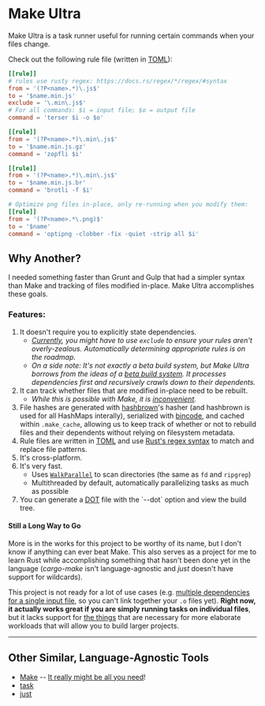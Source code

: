 # Make Ultra
Make Ultra is a task runner useful for running certain commands when your files change.

Check out the following rule file (written in [TOML](https://github.com/toml-lang/toml)):

```toml
[[rule]]
# rules use rusty regex: https://docs.rs/regex/*/regex/#syntax
from = '(?P<name>.*)\.js$'
to = '$name.min.js'
exclude = '\.min\.js$'
# For all commands: $i = input file; $o = output file
command = 'terser $i -o $o'

[[rule]]
from = '(?P<name>.*)\.min\.js$'
to = '$name.min.js.gz'
command = 'zopfli $i'

[[rule]]
from = '(?P<name>.*)\.min\.js$'
to = '$name.min.js.br'
command = 'brotli -f $i'

# Optimize png files in-place, only re-running when you modify them:
[[rule]]
from = '(?P<name>.*\.png)$'
to = '$name'
command = 'optipng -clobber -fix -quiet -strip all $i'
```

## Why Another?  
I needed something faster than Grunt and Gulp that had a simpler syntax than Make and tracking of files modified in-place. Make Ultra accomplishes these goals.

### Features:  
1. It doesn't require you to explicitly state dependencies.
	- *[Currently](https://github.com/CoolOppo/make-ultra/issues/6), you might have to use `exclude` to ensure your rules aren't overly-zealous. Automatically determining appropriate rules is on the roadmap.*
	- *On a side note: It's not exactly a beta build system, but Make Ultra borrows from the ideas of a [beta build system](http://gittup.org/tup/build_system_rules_and_algorithms.pdf). It processes dependencies first and recursively crawls down to their dependents.*
2. It can track whether files that are modified in-place need to be rebuilt.
	- *While this is possible with Make, it is [inconvenient](https://www.gnu.org/software/make/manual/make.html#Empty-Targets).*
3. File hashes are generated with [hashbrown](https://github.com/Amanieu/hashbrown)'s hasher (and hashbrown is used for all HashMaps interally), serialized with [bincode](https://github.com/TyOverby/bincode), and cached within `.make_cache`, allowing us to keep track of whether or not to rebuild files and their dependents without relying on filesystem metadata.
4. Rule files are written in [TOML](https://github.com/toml-lang/toml) and use [Rust's regex syntax](https://docs.rs/regex/*/regex/#syntax) to match and replace file patterns.
5. It's cross-platform.
6. It's very fast.
	- Uses [`WalkParallel`](https://docs.rs/ignore/0.4.6/ignore/struct.WalkParallel.html) to scan directories (the same as `fd` and `ripgrep`)
	- Multithreaded by default, automatically parallelizing tasks as much as possible
7. You can generate a [DOT](https://en.wikipedia.org/wiki/DOT_(graph_description_language)) file with the `--dot` option and view the build tree.

#### Still a Long Way to Go
More is in the works for this project to be worthy of its name, but I don't know if anything can ever beat Make. This also serves as a project for me to learn Rust while accomplishing something that hasn't been done yet in the language (*cargo-make* isn't language-agnostic and *just* doesn't have support for wildcards).

This project is not ready for a lot of use cases (e.g. [multiple dependencies for a single input file](https://github.com/CoolOppo/make-ultra/issues/4), so you can't link together your `.o` files yet). **Right now, it actually works great if you are simply running tasks on individual files**, but it lacks support for [the things](https://github.com/CoolOppo/make-ultra/issues) that are necessary for more elaborate workloads that will allow you to build larger projects.

------

## Other Similar, Language-Agnostic Tools
- [Make](https://www.gnu.org/software/make/) -- [It really might be all you need](https://bost.ocks.org/mike/make/)!
- [task](https://taskfile.org)
- [just](https://github.com/casey/just)
